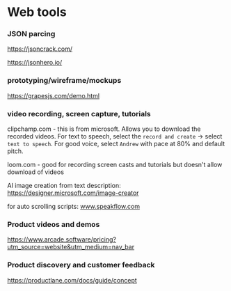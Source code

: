 # Web tools

### JSON parcing

https://jsoncrack.com/

https://jsonhero.io/

### prototyping/wireframe/mockups

https://grapesjs.com/demo.html

### video recording, screen capture, tutorials

clipchamp.com - this is from microsoft. Allows you to download the recorded videos. For text to speech, select the `record and create` -> select `text to speech`. For good voice, select `Andrew` with pace at 80% and default pitch.

loom.com - good for recording screen casts and tutorials but doesn't allow download of videos

AI image creation from text description: https://designer.microsoft.com/image-creator

for auto scrolling scripts: www.speakflow.com

### Product videos and demos

https://www.arcade.software/pricing?utm_source=website&utm_medium=nav_bar

### Product discovery and customer feedback

https://productlane.com/docs/guide/concept
